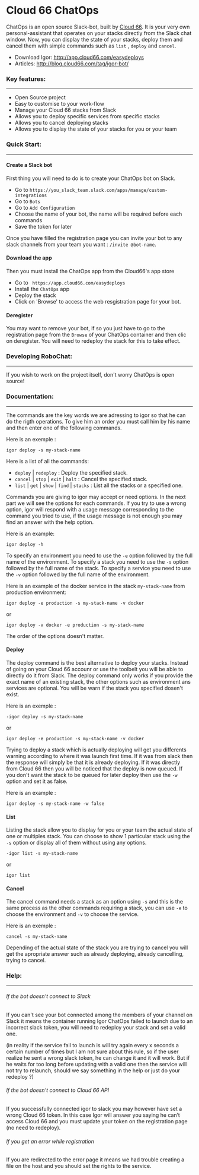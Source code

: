 # Cloud 66 ChatOps
ChatOps is an open source Slack-bot, built by [Cloud 66](http://www.cloud66.com/?utm_source=gh&utm_medium=ghp&utm_campaign=robochat). It is your very own personal-assistant that operates on your stacks directly from the Slack chat window. Now, you can display the state of your stacks, deploy them and cancel them with simple commands such as `list` , `deploy` and `cancel`.

- Download Igor: http://app.cloud66.com/easydeploys
- Articles: http://blog.cloud66.com/tag/igor-bot/ 

### Key features:
__________________________________________________________________
- Open Source project 
- Easy to customise to your work-flow
- Manage your Cloud 66 stacks from Slack
- Allows you to deploy specific services from specific stacks
- Allows you to cancel deploying stacks
- Allows you to display the state of your stacks for you or your team

### Quick Start:
__________________________________________________________________
#### Create a Slack bot

First thing you will need to do is to create your ChatOps bot on Slack.
- Go to `https://you_slack_team.slack.com/apps/manage/custom-integrations` 
- Go to `Bots`
- Go to `Add Configuration`
- Choose the name of your bot, the name will be required before each commands
- Save the token for later

Once you have filled the registration page you can invite your bot to any slack channels from your team you want : `/invite @bot-name`.

#### Download the app

Then you must install the ChatOps app from the Cloud66's app store
-   Go to ` https://app.cloud66.com/easydeploys`
-   Install the `ChatOps` app
-   Deploy the stack
-   Click on 'Browse' to access the web resgistration page for your bot.

#### Deregister

You may want to remove your bot, if so you just have to go to the registration page from the `Browse` of your ChatOps container and then clic on deregister. You will need to redeploy the stack for this to take effect.

### Developing RoboChat:
__________________________________________________________________

If you wish to work on the project itself, don't worry ChatOps is open source!

### Documentation:
__________________________________________________________________

The commands are the key words we are adressing to igor so that he can do the rigth operations. To give him an order you must call him by his name and then enter one of the following commands.

Here is an exemple :

`igor deploy -s my-stack-name`

Here is a list of all the commands:

-   `deploy` | `redeploy` : Deploy the specified stack.
-   `cancel` | `stop` | `exit` | `halt` : Cancel the specified stack.
-   `list` | `get` | `show` | `find` | `stacks` : List all the stacks or a specified one.

Commands you are giving to igor may accept or need options. In the next part we will see the options for each commands. If you try to use a wrong option, igor will respond with a usage message corresponding to the command you tried to use, if the usage message is not enough you may find an answer with the help option.

Here is an example:

`igor deploy -h`

To specify an environment you need to use the `-e` option followed by the full name of the environment.
To specify a stack you need to use the `-s` option followed by the full name of the stack.
To specify a service you need to use the `-v` option followed by the full name of the environment.

Here is an example of the docker service in the stack `my-stack-name` from production environment:

`igor deploy -e production -s my-stack-name -v docker`

or 

`igor deploy -v docker -e production -s my-stack-name`

The order of the options doesn't matter.

#### Deploy

The deploy command is the best alternative to deploy your stacks. Instead of going on your Cloud 66 accounr or use the toolbelt you will be able to directly do it from Slack. The deploy command only works if you provide the exact name of an existing stack, the other options such as environment ans services are optional. You will be warn if the stack you specified dosen't exist.

Here is an exemple :

`-igor deploy -s my-stack-name`

or 

`igor deploy -e production -s my-stack-name -v docker`

Trying to deploy a stack which is actually deploying will get you differents warning according to where it was launch first time. If it was from slack then the response will simply be that it is already deploying. If it was directly from Cloud 66 then you will be noticed that the deploy is now queued. If you don't want the stack to be queued for later deploy then use the `-w` option and set it as false.

Here is an example :

`igor deploy -s my-stack-name -w false`

#### List

Listing the stack allow you to display for you or your team the actual state of one or multiples stack. You can choose to show 1 particular stack using the `-s` option or display all of them without using any options.


`-igor list -s my-stack-name`

or 

`igor list`

#### Cancel

The cancel command needs a stack as an option using `-s` and this is the same process as the other commands requiring a stack, you can use `-e` to choose the environment and `-v` to choose the service.

Here is an exemple :

`cancel -s my-stack-name`

Depending of the actual state of the stack you are trying to cancel you will get the apropriate answer such as already deploying, already cancelling, trying to cancel.


### Help:
__________________________________________________________________


###### If the bot doesn't connect to Slack


If you can't see your bot connected among the members of your channel on Slack it means the container running Igor ChatOps failed to launch due to an incorrect slack token, you will need to redeploy your stack and set a valid one.


(in reality if the service fail to launch is will try again every x seconds a certain number of times but I am not sure about this rule, so if the user realize he sent a wrong slack token, he can change it and it will work. But if he waits for too long before updating with a valid one then the service will not try to relaunch, should we say something in the help or just do your redeploy ?)




###### If the bot doesn't connect to Cloud 66 API


If you successfully connected igor to slack you may however have set a wrong Cloud 66 token. In this case Igor will answer you saying he can’t access Cloud 66 and you must update your token on the registration page  (no need to redeploy).




###### If you get an error while registration


If you are redirected to the error page it means we had trouble creating a file on the host and you should set the rights to the service.
